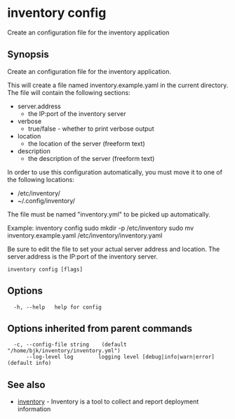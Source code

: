 # inventory config

Create an configuration file for the inventory application

## Synopsis

Create an configuration file for the inventory application.

This will create a file named inventory.example.yaml in the current directory.
The file will contain the following sections:
- server.address 	
	* the IP:port of the inventory server
- verbose 		
	* true/false - whether to print verbose output
- location 		
	* the location of the server (freeform text)
- description 		
	* the description of the server (freeform text)

In order to use this configuration automatically, you must move it to one of 
the following locations:

- /etc/inventory/
- ~/.config/inventory/

The file must be named "inventory.yml" to be picked up automatically.

Example:
inventory config
sudo mkdir -p /etc/inventory
sudo mv inventory.example.yaml /etc/inventory/inventory.yaml

Be sure to edit the file to set your actual server address and location.
The server.address is the IP:port of the inventory server.

```
inventory config [flags]
```

## Options

```
  -h, --help   help for config
```

## Options inherited from parent commands

```
  -c, --config-file string    (default "/home/bjk/inventory/inventory.yml")
      --log-level log        logging level [debug|info|warn|error] (default info)
```

## See also

* [inventory](inventory.md)	 - Inventory is a tool to collect and report deployment information

